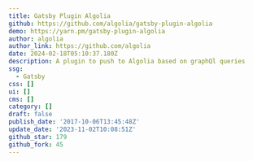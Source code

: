 ```yaml
---
title: Gatsby Plugin Algolia
github: https://github.com/algolia/gatsby-plugin-algolia
demo: https://yarn.pm/gatsby-plugin-algolia
author: algolia
author_link: https://github.com/algolia
date: 2024-02-18T05:10:37.180Z
description: A plugin to push to Algolia based on graphQl queries
ssg:
  - Gatsby
css: []
ui: []
cms: []
category: []
draft: false
publish_date: '2017-10-06T13:45:48Z'
update_date: '2023-11-02T10:08:51Z'
github_star: 179
github_fork: 45
---
```

